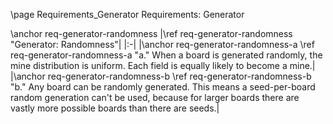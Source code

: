 \page Requirements_Generator Requirements: Generator

\anchor req-generator-randomness
|\ref req-generator-randomness "Generator: Randomness"|
|:-|
|\anchor req-generator-randomness-a \ref req-generator-randomness-a "a." When a board is generated randomly, the mine distribution is uniform. Each field is equally likely to become a mine.|
|\anchor req-generator-randomness-b \ref req-generator-randomness-b "b." Any board can be randomly generated. This means a seed-per-board random generation can't be used, because for larger boards there are vastly more possible boards than there are seeds.|
